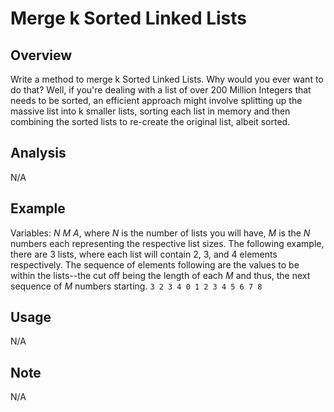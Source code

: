 # Merge k Sorted Linked Lists 

Overview
---
Write a method to merge k Sorted Linked Lists. Why would you ever want to do that? Well, 
if you're dealing with a list of over 200 Million Integers that needs to be sorted, an 
efficient approach might involve splitting up the massive list into k smaller lists, 
sorting each list in memory and then combining the sorted lists to re-create the 
original list, albeit sorted. 

Analysis
---
N/A

Example
---
Variables: _N_ _M_ _A_, where _N_ is the number of lists you will have, _M_ is the _N_ 
numbers each representing the respective list sizes. The following example, there are 
3 lists, where each list will contain 2, 3, and 4 elements respectively. The sequence 
of elements following are the values to be within the lists--the cut off being the 
length of each _M_ and thus, the next sequence of _M_ numbers starting.
`3 2 3 4 0 1 2 3 4 5 6 7 8`

Usage
---
N/A

Note
---
N/A
